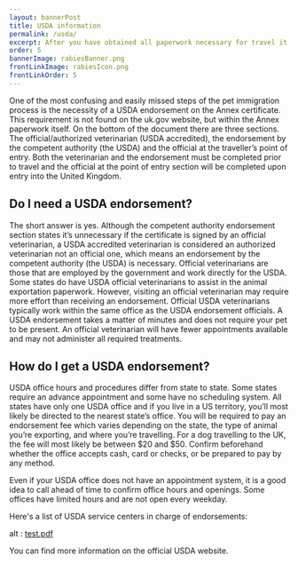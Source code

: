 ```yaml
---
layout: bannerPost
title: USDA information
permalink: /usda/
excerpt: After you have obtained all paperwork necessary for travel it will need to be endorsed by the USDA.  This article provides information on USDA offices including hours and locations	
order: 5
bannerImage: rabiesBanner.png
frontLinkImage: rabiesIcon.png
frontLinkOrder: 5
---
```


One of the most confusing and easily missed steps of the pet immigration process is the necessity of a USDA endorsement on the Annex certificate.  This requirement is not found on the uk.gov website, but within the Annex paperwork itself.  On the bottom of the document there are three sections.  The official/authorized veterinarian (USDA accredited), the endorsement by the competent authority (the USDA) and the official at the traveller’s point of entry.  Both the veterinarian and the endorsement must be completed prior to travel and the official at the point of entry section will be completed upon entry into the United Kingdom.  

<h2>Do I need a USDA endorsement?</h2>

The short answer is yes.  Although the competent authority endorsement section states it’s unnecessary if the certificate is signed by an official veterinarian, a USDA accredited veterinarian is considered an authorized veterinarian not an official one, which means an endorsement by the competent authority (the USDA) is necessary.  Official veterinarians are those that are employed by the government and work directly for the USDA.  Some states do have USDA official veterinarians to assist in the animal exportation paperwork.  However, visiting an official veterinarian may require more effort than receiving an endorsement.  Official USDA veterinarians typically work within the same office as the USDA endorsement officials.  A USDA endorsement takes a matter of minutes and does not require your pet to be present.  An official veterinarian will have fewer appointments available and may not administer all required treatments.   

<h2>How do I get a USDA endorsement?</h2>

USDA office hours and procedures differ from state to state.  Some states require an advance appointment and some have no scheduling system.  All states have only one USDA office and if you live in a US territory, you’ll most likely be directed to the nearest state’s office.  You will be required to pay an endorsement fee which varies depending on the state, the type of animal you’re exporting, and where you’re travelling.  For a dog travelling to the UK, the fee will most likely be between $20 and $50.  Confirm beforehand whether the office accepts cash, card or checks, or be prepared to pay by any method.

Even if your USDA office does not have an appointment system, it is a good idea to call ahead of time to confirm office hours and openings.  Some offices have limited hours and are not open every weekday.  

Here's a list of USDA service centers in charge of endorsements: 

<div>
<object data="/assets/pdf/usda_service_centers.pdf" type="application/pdf" width="600" height="700">
alt : <a href="/assets/pdf/usda_service_centers.pdf">test.pdf</a>
</object>
</div> 


You can find more information on the <a src="https://www.aphis.usda.gov/">official USDA website.</a>
